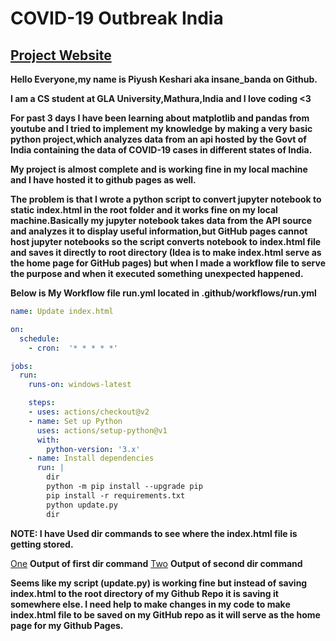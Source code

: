 # COVID-19 Outbreak India

## [Project Website](https://piyushke.github.io/COVID-19-Outbreak-India)


**Hello Everyone,my name is Piyush Keshari aka insane_banda on Github.**

**I am a CS student at GLA University,Mathura,India and I love coding <3**

**For past 3 days I have been learning about matplotlib and pandas from youtube and I tried to implement my knowledge by making a very basic python project,which analyzes data from an api hosted by the Govt of India containing the data of COVID-19 cases in different states of India.**

**My project is almost complete and is working fine in my local machine and I have hosted it to github pages as well.**

**The problem is that I wrote a python script to convert jupyter notebook to static index.html in the root folder and it works fine on my local machine.Basically my jupyter notebook takes data from the API source and analyzes it to display useful information,but GitHub pages cannot host jupyter notebooks so the script converts notebook to index.html file and saves it directly to root directory (Idea is to make index.html serve as the home page for GitHub pages) but when I made a workflow file to serve the purpose and when it executed something unexpected happened.**

**Below is My Workflow file run.yml located in .github/workflows/run.yml**

```yml
name: Update index.html

on: 
  schedule: 
    - cron:  '* * * * *'

jobs: 
  run:
    runs-on: windows-latest

    steps:
    - uses: actions/checkout@v2
    - name: Set up Python
      uses: actions/setup-python@v1
      with:
        python-version: '3.x'
    - name: Install dependencies
      run: |
        dir
        python -m pip install --upgrade pip
        pip install -r requirements.txt
        python update.py
        dir
```

**NOTE: I have Used dir commands to see where the index.html file is getting stored.**

[One]('one.PNG')
**Output of first dir command**
[Two]('two.PNG')
**Output of second dir command**

**Seems like my script (update.py) is working fine but instead of saving index.html to the root directory of my Github Repo it is saving it somewhere else. I need help to make changes in my code to make index.html file to be saved on my GitHub repo as it will serve as the home page for my Github Pages.**
